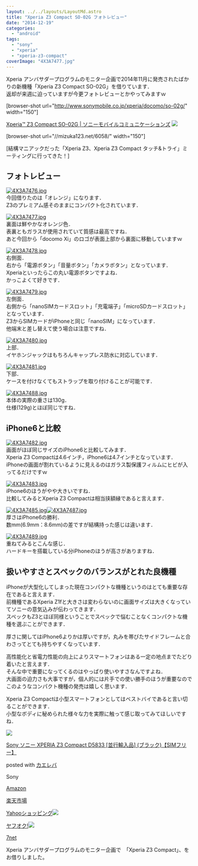 ```yaml
---
layout: ../../layouts/LayoutMd.astro
title: "Xperia Z3 Compact SO-02G フォトレビュー"
date: "2014-12-19"
categories: 
  - "android"
tags: 
  - "sony"
  - "xperia"
  - "xperia-z3-compact"
coverImage: "4X3A7477.jpg"
---
```


Xperia アンバサダープログラムのモニター企画で2014年11月に発売されたばかりの新機種「Xperia Z3 Compact SO-02G」を借りています．  
返却が来週に迫っていますが今更フォトレビューとかやってみますｗ

\[browser-shot url="http://www.sonymobile.co.jp/xperia/docomo/so-02g/" width="150"\]

[Xperia™ Z3 Compact SO-02G | ソニーモバイルコミュニケーションズ](http://www.sonymobile.co.jp/xperia/docomo/so-02g/) [![](http://b.hatena.ne.jp/entry/image/http://www.sonymobile.co.jp/xperia/docomo/so-02g/)](http://b.hatena.ne.jp/entry/http://www.sonymobile.co.jp/xperia/docomo/so-02g/)

\[browser-shot url="//mizuka123.net/6058/" width="150"\]

[結構マニアックだった「Xperia Z3、Xperia Z3 Compact タッチ&トライ」ミーティングに行ってきた！]

## フォトレビュー

[![4X3A7476.jpg](/wp/images/15755012299_fcf481b727_b.jpg)](https://www.flickr.com/photos/67522130@N08/15755012299/ "4X3A7476.jpg")  
今回借りたのは「オレンジ」になります．  
Z3のプレミアム感そのままにコンパクト化されています．

[![4X3A7477.jpg](/wp/images/15753766610_42c92ef377_b.jpg)](https://www.flickr.com/photos/67522130@N08/15753766610/ "4X3A7477.jpg")  
裏面は鮮やかなオレンジ色．  
表裏ともガラスが使用されていて質感は最高ですね．  
あと今回から「docomo Xi」のロゴが表面上部から裏面に移動していますｗ

[![4X3A7478.jpg](/wp/images/15941046175_4be9236696_b.jpg)](https://www.flickr.com/photos/67522130@N08/15941046175/ "4X3A7478.jpg")  
右側面．  
右から「電源ボタン」「音量ボタン」「カメラボタン」となっています．  
Xperiaといったらこの丸い電源ボタンですよね．  
かっこよくて好きです．

[![4X3A7479.jpg](/wp/images/15318785964_4b2804e8c5_b.jpg)](https://www.flickr.com/photos/67522130@N08/15318785964/ "4X3A7479.jpg")  
左側面．  
右側から「nanoSIMカードスロット」「充電端子」「microSDカードスロット」となっています．  
Z3からSIMカードがiPhoneと同じ「nanoSIM」になっています．  
他端末と差し替えて使う場合は注意ですね．

[![4X3A7480.jpg](/wp/images/15321420713_427e6faa16_b.jpg)](https://www.flickr.com/photos/67522130@N08/15321420713/ "4X3A7480.jpg")  
上部．  
イヤホンジャックはもちろんキャップレス防水に対応しています．

[![4X3A7481.jpg](/wp/images/15755308177_bbb970d189_b.jpg)](https://www.flickr.com/photos/67522130@N08/15755308177/ "4X3A7481.jpg")  
下部．  
ケースを付けなくてもストラップを取り付けることが可能です．

[![4X3A7488.jpg](/wp/images/15755032909_eda43feb49_b.jpg)](https://www.flickr.com/photos/67522130@N08/15755032909/ "4X3A7488.jpg")  
本体の実際の重さは130g．  
仕様(129g)とほぼ同じですね．

## iPhone6と比較

[![4X3A7482.jpg](/wp/images/15940390492_114ce68591_b.jpg)](https://www.flickr.com/photos/67522130@N08/15940390492/ "4X3A7482.jpg")  
画面がほぼ同じサイズのiPhone6と比較してみます．  
Xperia Z3 Compactは4.6インチ，iPhone6は4.7インチとなっています．  
iPhoneの画面が割れているように見えるのはガラス製保護フィルムにヒビが入ってるだけですｗ

[![4X3A7483.jpg](/wp/images/15321427093_2bd68c2b9d_b.jpg)](https://www.flickr.com/photos/67522130@N08/15321427093/ "4X3A7483.jpg")  
iPhone6のほうがやや大きいですね．  
比較してみるとXperia Z3 Compactは相当挟額縁であると言えます．

[![4X3A7485.jpg](/wp/images/15753632538_3e7b6e3e4f_b.jpg)](https://www.flickr.com/photos/67522130@N08/15753632538/ "4X3A7485.jpg")[![4X3A7487.jpg](/wp/images/15755031009_887155f149_b.jpg)](https://www.flickr.com/photos/67522130@N08/15755031009/ "4X3A7487.jpg")  
厚さはiPhone6の勝利．  
数mm(6.9mm：8.6mm)の差ですが結構持った感じは違います．

[![4X3A7489.jpg](/wp/images/15321438533_8e74288cb6_b.jpg)](https://www.flickr.com/photos/67522130@N08/15321438533/ "4X3A7489.jpg")  
重ねてみるとこんな感じ．  
ハードキーを搭載している分iPhoneのほうが高さがありますね．

## 扱いやすさとスペックのバランスがとれた良機種

iPhoneが大型化してしまった現在コンパクトな機種というのはとても重要な存在であると言えます．  
前機種であるXperia Z1fと大きさは変わらないのに画面サイズは大きくなっていてソニーの意気込みが伝わってきます．  
スペックもZ3とほぼ同様ということでスペックで悩むことなくコンパクトな機種を選ぶことができます．

厚さに関してはiPhone6よりかは厚いですが，丸みを帯びたサイドフレームと合わさってとても持ちやすくなっています．

高性能化と省電力性能の向上によりスマートフォンはある一定の地点までたどり着いたと言えます．  
そんな中で重要になってくるのはやっぱり使いやすさなんですよね．  
大画面の迫力さも大事ですが，個人的には片手での使い勝手のほうが重要なのでこのようなコンパクト機種の発売は嬉しく思います．

Xperia Z3 Compactは小型スマートフォンとしてはベストバイであると言い切ることができます．  
小型なボディに秘められた様々な力を実際に触って感じ取ってみてほしいですね．

[![](/wp/images/41vafN95O%2BL._SL160_.jpg)](https://www.amazon.co.jp/exec/obidos/ASIN/B00NTVBOZW/mizuka123-22/ref=nosim/)

[Sony ソニー XPERIA Z3 Compact D5833 \[並行輸入品\] (ブラック)【SIMフリー】](https://www.amazon.co.jp/exec/obidos/ASIN/B00NTVBOZW/mizuka123-22/ref=nosim/)

posted with [カエレバ](http://kaereba.com)

Sony

[Amazon](http://www.amazon.co.jp/gp/search?keywords=Sony%20%83%5C%83j%81%5B%20XPERIA%20Z3%20Compact%20D5833%20%5B%95%C0%8Ds%97A%93%FC%95i%5D%20%28%83u%83%89%83b%83N%29%81ySIM%83t%83%8A%81%5B%81z&__mk_ja_JP=%83J%83%5E%83J%83i&tag=mizuka123-22 "アマゾン")

[楽天市場](http://hb.afl.rakuten.co.jp/hgc/032b53ee.4b34c5ee.0f4a541e.f440145e/?pc=http%3A%2F%2Fsearch.rakuten.co.jp%2Fsearch%2Fmall%2FSony%2520%25E3%2582%25BD%25E3%2583%258B%25E3%2583%25BC%2520XPERIA%2520Z3%2520Compact%2520D5833%2520%255B%25E4%25B8%25A6%25E8%25A1%258C%25E8%25BC%25B8%25E5%2585%25A5%25E5%2593%2581%255D%2520%2528%25E3%2583%2596%25E3%2583%25A9%25E3%2583%2583%25E3%2582%25AF%2529%25E3%2580%2590SIM%25E3%2583%2595%25E3%2583%25AA%25E3%2583%25BC%25E3%2580%2591%2F-%2Ff.1-p.1-s.1-sf.0-st.A-v.2%3Fx%3D0%26scid%3Daf_ich_link_urltxt%26m%3Dhttp%3A%2F%2Fm.rakuten.co.jp%2F "楽天市場")

[Yahooショッピング![](//ad.jp.ap.valuecommerce.com/servlet/gifbanner?sid=3066752&pid=881990642)](//ck.jp.ap.valuecommerce.com/servlet/referral?sid=3066752&pid=881990642&vc_url=http%3A%2F%2Fshopping.search.yahoo.co.jp%2Fsearch%3FuIv%3Don%26ei%3DUTF-8%26tab_ex%3Dcommerce%26slider%3D0%26va%3DSony%2520%25E3%2582%25BD%25E3%2583%258B%25E3%2583%25BC%2520XPERIA%2520Z3%2520Compact%2520D5833%2520%255B%25E4%25B8%25A6%25E8%25A1%258C%25E8%25BC%25B8%25E5%2585%25A5%25E5%2593%2581%255D%2520%2528%25E3%2583%2596%25E3%2583%25A9%25E3%2583%2583%25E3%2582%25AF%2529%25E3%2580%2590SIM%25E3%2583%2595%25E3%2583%25AA%25E3%2583%25BC%25E3%2580%2591 "Yahooショッピング")

[ヤフオク!![](//ad.jp.ap.valuecommerce.com/servlet/gifbanner?sid=3066752&pid=881990645)](//ck.jp.ap.valuecommerce.com/servlet/referral?sid=3066752&pid=881990645&vc_url=http%3A%2F%2Fauctions.search.yahoo.co.jp%2Fsearch%3Fvo%3D%26ve%3D%26auccat%3D0%26aucminprice%3D%26aucmaxprice%3D%26aucmin_bidorbuy_price%3D%26aucmax_bidorbuy_price%3D%26loc_cd%3D0%26abatch%3D0%26istatus%3D0%26filtered%3D1%26ei%3DUTF-8%26tab_ex%3Dcommerce%26va%3DSony%2520%25E3%2582%25BD%25E3%2583%258B%25E3%2583%25BC%2520XPERIA%2520Z3%2520Compact%2520D5833%2520%255B%25E4%25B8%25A6%25E8%25A1%258C%25E8%25BC%25B8%25E5%2585%25A5%25E5%2593%2581%255D%2520%2528%25E3%2583%2596%25E3%2583%25A9%25E3%2583%2583%25E3%2582%25AF%2529%25E3%2580%2590SIM%25E3%2583%2595%25E3%2583%25AA%25E3%2583%25BC%25E3%2580%2591 "ヤフオク!")

[7net](//ck.jp.ap.valuecommerce.com/servlet/referral?sid=3066752&pid=881990643&vc_url=http%3A%2F%2Fwww.7netshopping.jp%2Fall%2Fsearch_result%2F-%2Fbprice%2Foff%2Fsort%2F0%2Fkword_in%2FSony%2520%25E3%2582%25BD%25E3%2583%258B%25E3%2583%25BC%2520XPERIA%2520Z3%2520Compact%2520D5833%2520%255B%25E4%25B8%25A6%25E8%25A1%258C%25E8%25BC%25B8%25E5%2585%25A5%25E5%2593%2581%255D%2520%2528%25E3%2583%2596%25E3%2583%25A9%25E3%2583%2583%25E3%2582%25AF%2529%25E3%2580%2590SIM%25E3%2583%2595%25E3%2583%25AA%25E3%2583%25BC%25E3%2580%2591%2FallGoods%2Fon%2Fsubmit.x%2F30%2Fdisp_result%2F1%2Fsubmit.y%2F9%2Fprvlg%2Foff%2Fnobuy%2Fon%2FsetProduct%2Foff%2Foop%2Fon%2Fctgy%2Fall%2FfromKeywordSearch%2Ftrue "セブンネットショッピング")

Xperia アンバサダープログラムのモニター企画で　「Xperia Z3 Compact」、をお借りしました。
